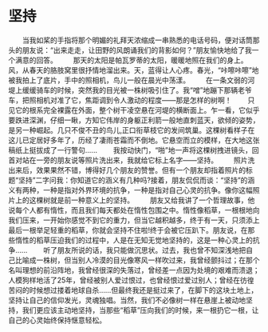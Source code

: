 # 坚持
　　当我如桨的手指将那个明媚的礼拜天浓缩成一串熟悉的电话号码，便对话筒那头的朋友说：“出来走走，让田野的风朗诵我们的背影如何？”朋友愉快地给了我一个满意的回答。 
　　那天的太阳是帕瓦罗蒂的太阳，暖暖地照在我们的身上。风，从春天的胳肢窝里很抒情地溜出来。天，蓝得让人心疼。春光，“咔嚓咔嚓”地被我拍上了底片，手中的照相机，鸟儿一般在晨光中荡漾。 
　　在一条文弱的河堤上缓缓骑车的时候，突然我的目光被一株树吸引住了。我“噌”地蹦下那辆老爷车，把照相机对准了它，焦距调到令人激动的程度——那是怎样的树啊！ 
　　只见它的根系完全裸露在外面，整个树干凌空悬在河堤的横断面上。乍一看，它似乎要跌进深渊，仔细一瞅，方知它伟岸的身躯正利箭一般地直刺蓝天，欲倾的姿势，是另一种崛起。几只不俊不丑的鸟儿,正口衔草枝它的发间筑巢。这棵树看样子在这儿已定居好多年了，历经了凄雨苍霜而不倒地。它悬空而立的模样，在大地这张稿纸上挺拔成了一行警句...... 
　　我按动快门，“啪”地一声将这棵树拽进镜头，回首对站在一旁的朋友说等照片洗出来，我就给它标上名字——坚持。 
　　照片洗出来后，效果果然不错，博得好几个朋友的赞誉。但有一个朋友却指着照片的标题“坚持”二字问我：你知道它的涵义有几种吗?接着，朋友侃侃而谈：“坚持”的涵义有两种，一种是指对外界环境的抗争，一种是指对自己心灵的抗争。像你这幅照片上的这棵树就是前一种意义上的坚持。 
　　朋友又给我讲了一个哲理故事，他说每个人都有惰性，而且我们每天都处在惰性包围之中。惰性像稻草，一根根地向我们压来，一开始你感觉不到它的重力，但当它越积越多，终于有一天，只须添上最后一根举足轻重的稻草，你就会坚持不住啦!终于会被它压趴下。朋友说，在那些惰性的稻草压迫我们的过程中，人是在无知无觉地坚持的，这是一种心灵上的抗争…… 
　　听了朋友所说的话，我只能做沉思状。过去，我也曾不知深浅地把自己比喻成一株树，但当别人冷漠的目光像寒风一样吹过来，我曾经颤抖过；在那个名叫理想的前沿阵地，我曾经很深的失落过，曾经差一点因为处境的艰难而溃退；人模狗样地活了25年，曾经被别人爱过恨过，也曾经恨过爱过别人；曾经在彷徨苦闷的时候想过搂着地球自杀……但最终我还是挺过来了，在脚下的这块土地上，坚持让自己的信仰发光，灵魂独唱。当然，我们不必像树一样在悬崖上被动地坚持，我们更应该主动地坚持，当那些“稻草”压向我们的时候，来一根扔它一根，让自己的心灵始终保持惬意轻松。
 
